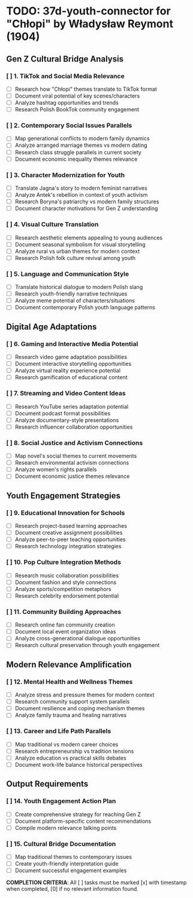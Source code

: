 # TODO: 37d-youth-connector for "Chłopi" by Władysław Reymont (1904)

## Gen Z Cultural Bridge Analysis

### [ ] 1. TikTok and Social Media Relevance
- [ ] Research how "Chłopi" themes translate to TikTok format
- [ ] Document viral potential of key scenes/characters
- [ ] Analyze hashtag opportunities and trends
- [ ] Research Polish BookTok community engagement

### [ ] 2. Contemporary Social Issues Parallels
- [ ] Map generational conflicts to modern family dynamics
- [ ] Analyze arranged marriage themes vs modern dating
- [ ] Research class struggle parallels in current society
- [ ] Document economic inequality themes relevance

### [ ] 3. Character Modernization for Youth
- [ ] Translate Jagna's story to modern feminist narratives
- [ ] Analyze Antek's rebellion in context of youth activism
- [ ] Research Boryna's patriarchy vs modern family structures
- [ ] Document character motivations for Gen Z understanding

### [ ] 4. Visual Culture Translation
- [ ] Research aesthetic elements appealing to young audiences
- [ ] Document seasonal symbolism for visual storytelling
- [ ] Analyze rural vs urban themes for modern context
- [ ] Research Polish folk culture revival among youth

### [ ] 5. Language and Communication Style
- [ ] Translate historical dialogue to modern Polish slang
- [ ] Research youth-friendly narrative techniques
- [ ] Analyze meme potential of characters/situations
- [ ] Document contemporary Polish youth language patterns

## Digital Age Adaptations

### [ ] 6. Gaming and Interactive Media Potential
- [ ] Research video game adaptation possibilities
- [ ] Document interactive storytelling opportunities
- [ ] Analyze virtual reality experience potential
- [ ] Research gamification of educational content

### [ ] 7. Streaming and Video Content Ideas
- [ ] Research YouTube series adaptation potential
- [ ] Document podcast format possibilities
- [ ] Analyze documentary-style presentations
- [ ] Research influencer collaboration opportunities

### [ ] 8. Social Justice and Activism Connections
- [ ] Map novel's social themes to current movements
- [ ] Research environmental activism connections
- [ ] Analyze women's rights parallels
- [ ] Document economic justice themes relevance

## Youth Engagement Strategies

### [ ] 9. Educational Innovation for Schools
- [ ] Research project-based learning approaches
- [ ] Document creative assignment possibilities
- [ ] Analyze peer-to-peer teaching opportunities
- [ ] Research technology integration strategies

### [ ] 10. Pop Culture Integration Methods
- [ ] Research music collaboration possibilities
- [ ] Document fashion and style connections
- [ ] Analyze sports/competition metaphors
- [ ] Research celebrity endorsement potential

### [ ] 11. Community Building Approaches
- [ ] Research online fan community creation
- [ ] Document local event organization ideas
- [ ] Analyze cross-generational dialogue opportunities
- [ ] Research cultural preservation through youth engagement

## Modern Relevance Amplification

### [ ] 12. Mental Health and Wellness Themes
- [ ] Analyze stress and pressure themes for modern context
- [ ] Research community support system parallels
- [ ] Document resilience and coping mechanism themes
- [ ] Analyze family trauma and healing narratives

### [ ] 13. Career and Life Path Parallels
- [ ] Map traditional vs modern career choices
- [ ] Research entrepreneurship vs tradition tensions
- [ ] Analyze education vs practical skills debates
- [ ] Document work-life balance historical perspectives

## Output Requirements

### [ ] 14. Youth Engagement Action Plan
- [ ] Create comprehensive strategy for reaching Gen Z
- [ ] Document platform-specific content recommendations
- [ ] Compile modern relevance talking points

### [ ] 15. Cultural Bridge Documentation
- [ ] Map traditional themes to contemporary issues
- [ ] Create youth-friendly interpretation guide
- [ ] Document successful engagement examples

**COMPLETION CRITERIA**: All [ ] tasks must be marked [x] with timestamp when completed, [0] if no relevant information found.